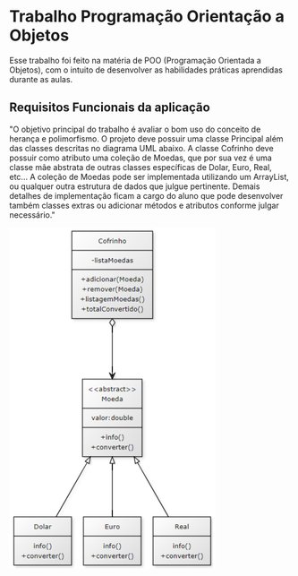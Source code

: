 # Trabalho Programação Orientação a Objetos

Esse trabalho foi feito na matéria de POO (Programação Orientada a Objetos), com o intuito de desenvolver as habilidades práticas aprendidas durante as aulas.

## Requisitos Funcionais da aplicação

"O objetivo principal do trabalho é avaliar o bom uso do conceito de herança e
polimorfismo. O projeto deve possuir uma classe Principal além das classes descritas no
diagrama UML abaixo.
A classe Cofrinho deve possuir como atributo uma coleção de Moedas, que por sua
vez é uma classe mãe abstrata de outras classes específicas de Dolar, Euro, Real, etc... A
coleção de Moedas pode ser implementada utilizando um ArrayList, ou qualquer outra
estrutura de dados que julgue pertinente.
Demais detalhes de implementação ficam a cargo do aluno que pode desenvolver
também classes extras ou adicionar métodos e atributos conforme julgar necessário."

![Modelo](images/image.png)
